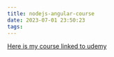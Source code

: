 ```yaml
---
title: nodejs-angular-course
date: 2023-07-01 23:50:23
tags:
---
```

[Here is my course linked to udemy](https://www.udemy.com/course/using-nodejs-angular-to-create-a-shopping-website.)
